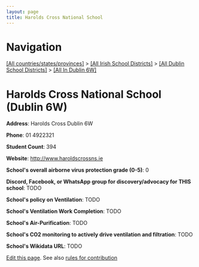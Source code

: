 ```yaml
---
layout: page
title: Harolds Cross National School
---
```

# Navigation

[[All countries/states/provinces]](../../../..) > [[All Irish School Districts]](../../..) > [[All Dublin School Districts]](../..) > [[All In Dublin 6W]](..)

# Harolds Cross National School (Dublin 6W)

**Address**: Harolds Cross Dublin 6W

**Phone**: 01 4922321

**Student Count**: 394

**Website**: <http://www.haroldscrossns.ie>

**School's overall airborne virus protection grade (0-5)**: 0

**Discord, Facebook, or WhatsApp group for discovery/advocacy for THIS school**: TODO

**School's policy on Ventilation**: TODO

**School's Ventilation Work Completion**: TODO

**School's Air-Purification**: TODO

**School's CO2 monitoring to actively drive ventilation and filtration**: TODO

**School's Wikidata URL**: TODO


[Edit this page](https://github.com/ventilate-schools/Ireland/edit/main/./Dublin_6W/Harolds_Cross_National_School.md). See also [rules for contribution](../../../contribution-rules/)